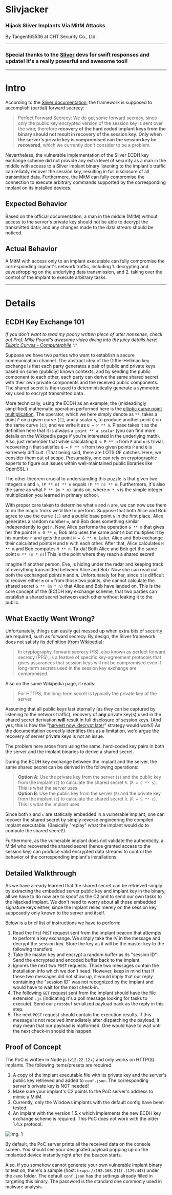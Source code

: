 # Slivjacker
### Hijack Sliver Implants Via MitM Attacks
By Tangent65536 at CHT Security Co., Ltd.

---

### Special thanks to the [Sliver](https://github.com/BishopFox/sliver) devs for swift responses and update! It's a really powerful and awesome tool!  

---

# Intro
According to the [Sliver documentation](https://github.com/BishopFox/sliver/wiki/Transport-Encryption#known-limitations), the framework is supposed to accomplish (partial) forward secrecy:  

> Perfect Forward Secrecy: We do get some forward secrecy, since only the public key encrypted version of the session key is sent over the wire; therefore **recovery of the hard coded implant keys from the binary should not result in recovery of the session key. Only when the server's private key is compromised can the session key be recovered**, which we currently don't consider to be a problem.  

Nevertheless, the vulnerable implementation of the Sliver ECDH key exchange scheme did not provide any extra level of security as a man in the middle with access to a Sliver implant binary listening to the implant's traffic can reliably recover the session key, resulting in full disclosure of all transmitted data. Furthermore, the MitM can fully compromise the connection to execute arbitrary commands supported by the corresponding implant on its installed devices.  

## Expected Behavior
Based on the official documentation, a man in the middle (MitM) without access to the server's private key should not be able to decrypt the transmitted data; and any changes made to the data stream should be noticed.  

## Actual Behavior
A MitM with access only to an implant executable can fully compromise the corresponding implant's network traffic, including 1. decrypting and eavesdropping on the underlying data transmission, and 2. taking over the control of the implant to execute arbitrary tasks.

---

# Details

## ECDH Key Exchange 101

*If you don't want to read my poorly written piece of utter nonsense, check out Prof. Mike Pound's awesome video diving into the juicy details here! [Elliptic Curves - Computerphile](https://www.youtube.com/watch?v=NF1pwjL9-DE)* ^.^  

Suppose we have two parties who want to establish a secure communication channel. The abstract idea of the Diffie-Hellman key exchange is that each party generates a pair of public and private keys based on some (publicly) known contexts, and by sending the public component to each other, each party can derive the same shared secret with their own private components and the received public components. The shared secret is then used to deterministically generate a symmetric key used to encrypt transmitted data.  

More technically, using the ECDH as an example, the (misleadingly simplified) mathematic operation performed here is the [elliptic curve point multiplication](https://en.wikipedia.org/wiki/Elliptic_curve_point_multiplication). The operator, which we here simply denote as `**`, takes a point `P` on a given curve `[C]`, and a scalar `n`, to produce another point `Q` on the same curve `[C]`; and we write it as `Q = P ** n`. Please takes it as the definition here that it is always `a point ** a scalar` (you can find more details on the Wikipedia page if you're interested in the underlying math). Also, just remember that while calculating `Q = P ** n` from `P` and `n` is trivial, recovering `n` that satisfies `Q = P ** n` from two given points `P` and `Q` is extremely difficult. (That being said, there are LOTS OF catches. Here, we consider them out of scope. Presumably, one can rely on cryptographic experts to figure out issues within well-maintained public libraries like OpenSSL.)  

The other theorem crucial to understanding this puzzle is that given two integers `m` and `n`, `(P ** m) ** n` equals `(P ** n) ** m`. Furthermore, it's also the same as what `P ** (m * n)` lands on, where `m * n` is the simple integer multiplication you learned in primary school.  

With proper care taken to determine what `m` and `n` are, we can now use them to do the magic tricks we'd like to perform. Suppose that both Alice and Bob agree to use the curve `[C]` and a public base point `G` in the first place. Alice generates a random number `m`, and Bob does something similar independently to get `n`. Now, Alice performs the operation `G ** m` that gives her the point `M = G ** m`; Bob also uses the same point `G` but multiplies it by his number `n` and gets the point `N = G ** n`. Later, Alice and Bob exchange their calculated points `M` and `N` with each other. After that, Alice calculates `N ** m` and Bob computes `M ** n`. Ta-da! Both Alice and Bob get the same point `G ** (m * n)`! This is the point where they reach a shared secret!  

Imagine if another person, Eve, is hiding under the radar and keeping track of everything transmitted between Alice and Bob. Now she can read out both the exchanged points `M` and `N`. Unfortunately for her, since it is difficult to recover either `m` or `n` from those two points, she cannot calculate the shared secret `G ** (m * n)` that Alice and Bob have landed on. This is the core concept of the (EC)DH key exchange scheme, that two parties can establish a shared secret between each other without leaking it to the public.  


## What Exactly Went Wrong?

Unfortunately, things can easily get messed up when extra bits of security are required, such as forward secrecy. By design, the Sliver framework does not satisfy [its definition (from Wikipedia)](https://en.wikipedia.org/wiki/Forward_secrecy):  

> In cryptography, forward secrecy (FS), also known as perfect forward secrecy (PFS), is a feature of specific key-agreement protocols that gives assurances that session keys will not be compromised even if long-term secrets used in the session key exchange are compromised.  

Also on the same Wikipedia page, it reads:  

> For HTTPS, the long-term secret is typically the private key of the server.  

Assuming that all public keys last eternally (as they can be captured by listening to the network traffic), recovery of **any** private key(s) used in the shared secret derivation **will** result in full disclosure of session keys. (And yes, this is how the "[harvest now, decrypt later](https://en.wikipedia.org/wiki/Harvest_now,_decrypt_later)" strategy would work!) As the documentation correctly identifies this as a limitation, we'd argue the recovery of server private keys is not an issue.  

The problem here arose from using the same, hard-coded key pairs in both the server and the implant binaries to derive a shared secret.  

During the ECDH key exchange between the implant and the server, the same shared secret can be derived in the following operations:  

> **Option A**: Use the private key from the server (`s`) and the public key from the implant (`C`) to calculate the shared secret `R`. (`R = C ** s`). This is what the server uses.  
> **Option B**: Use the public key from the server (`S`) and the private key from the implant (`c`) to calculate the shared secret `R`. (`R = S ** c`). This is what the implant uses.  

Since both `S` and `c` are statically embedded in a vulnerable implant, one can recover the shared secret by simply reverse engineering the compiled implant executable. (Basically "replay" what the implant would do to compute the shared secret!)  

Furthermore, as the vulnerable implant does not validate the authenticity, a MitM who recovered the shared secret (hence granted access to the session key) can produce valid encrypted data streams to control the behavior of the corresponding implant's installations.


## Detailed Walkthrough

As we have already learned that the shared secret can be retrieved simply by extracting the embedded server public key and implant key in the binary, all we have to do now are to spoof as the C2 and to send our own tasks to the hijacked implant. We don't need to worry about all those embedded signature keys either, since the implant relies merely on the session key supposedly only known to the server and itself.  

Below is a brief list of instructions we have to perform:
1. Read the first `POST` request sent from the implant beacon that attempts to perform a key exchange. We simply take the IV in the message and decrypt the session key. Store the key as it will be the master key to the following transfers.  
2. Take the master key and encrypt a random buffer as its "session ID". Send the encrypted and encoded buffer back to the implant.  
3. Ignores the next two `POST` requests. Those two messages contain the installation info which we don't need. However, keep in mind that if these two messages did not show up, it would imply that our reply containing the "session ID" was not recognized by the implant and would have to wait for the next check-in.  
4. The following `GET` request sent from the implant should have the file extension `.js` (indicating it's a poll message looking for tasks to execute). Send our `protobuf` serialized payload back as the reply in this step.  
5. The next `POST` request should contain the execution results. If this message is not received immediately after dispatching the payload, it may mean that our payload is malformed. One would have to wait until the next check-in should this happen.  


## Proof of Concept

The PoC is written in Node.js (`v12.22.12`+) and only works on HTTP(S) implants. The following items/presets are required:  
1. A copy of the implant executable file with its private key and the server's public key retrieved and added to `conf.json`. The corresponding server's private key is NOT needed!  
2. Make sure your implant's C2 points to the PoC server's address to mimic a MitM.  
3. Currently, only the Windows implants with the default config have been tested.  
4. An implant with the version 1.5.x which implements the new ECDH key exchange scheme is required. This PoC does not work with the older 1.4.x protocol.  

![Img. 1](./demo/img01.png)

By default, the PoC server prints all the received data on the console screen. You should see your designated payload popping up on the implanted device instantly right after the beacon starts.  

Also, if you somehow cannot generate your own vulnerable implant binary to test on, there's a sample (host: `hxxps://192.168.211[.]129:443`) under the `demo` folder. The default `conf.json` has the settings already filled in targeting this binary. The password is the standard one commonly used in malware analysis.  
